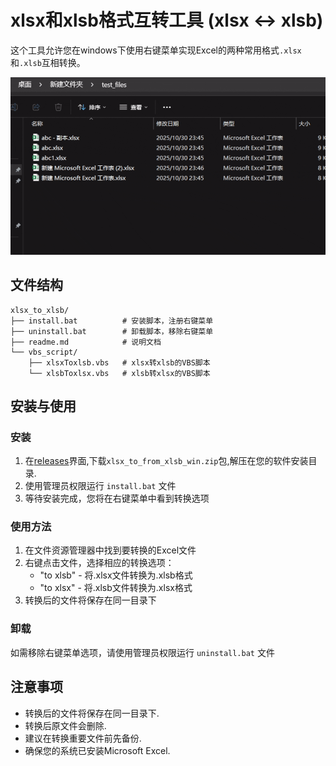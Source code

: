 # xlsx和xlsb格式互转工具 (xlsx ↔ xlsb)

这个工具允许您在windows下使用右键菜单实现Excel的两种常用格式`.xlsx`和`.xlsb`互相转换。

![alt text](demo.gif)

## 文件结构

```
xlsx_to_xlsb/
├── install.bat          # 安装脚本，注册右键菜单
├── uninstall.bat        # 卸载脚本，移除右键菜单
├── readme.md            # 说明文档
└── vbs_script/
    ├── xlsxToxlsb.vbs   # xlsx转xlsb的VBS脚本
    └── xlsbToxlsx.vbs   # xlsb转xlsx的VBS脚本
```

## 安装与使用

### 安装

1. 在[releases](https://github.com/mingti/xlsx_to_from_xlsb_win/releases/latest)界面,下载`xlsx_to_from_xlsb_win.zip`包,解压在您的软件安装目录.
1. 使用管理员权限运行 `install.bat` 文件
2. 等待安装完成，您将在右键菜单中看到转换选项

### 使用方法

1. 在文件资源管理器中找到要转换的Excel文件
2. 右键点击文件，选择相应的转换选项：
   - "to xlsb" - 将.xlsx文件转换为.xlsb格式
   - "to xlsx" - 将.xlsb文件转换为.xlsx格式
3. 转换后的文件将保存在同一目录下

### 卸载

如需移除右键菜单选项，请使用管理员权限运行 `uninstall.bat` 文件

## 注意事项

- 转换后的文件将保存在同一目录下.
- 转换后原文件会删除.
- 建议在转换重要文件前先备份.
- 确保您的系统已安装Microsoft Excel.